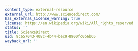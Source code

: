 ```yaml
---
content_type: external-resource
external_url: http://www.sciencedirect.com/
has_external_license_warning: true
license: https://en.wikipedia.org/wiki/All_rights_reserved
status: ''
title: ScienceDirect
uid: 9c657043-408c-4b44-bec9-8900fc0b6b65
wayback_url: ''
---
```

